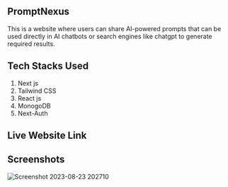 ## PromptNexus

This is a website where users can share AI-powered prompts that can be used directly in AI chatbots or search engines like chatgpt to generate required results.

## Tech Stacks Used

1. Next js
2. Tailwind CSS
3. React js
4. MonogoDB
5. Next-Auth

## Live Website Link



## Screenshots
![Screenshot 2023-08-23 202710](https://github.com/nitishsadhu03/promptnexus/assets/120576472/3066feeb-cc69-452b-a635-e32085084979)

